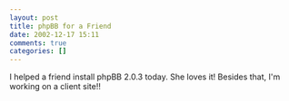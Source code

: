 ```yaml
---
layout: post
title: phpBB for a Friend
date: 2002-12-17 15:11
comments: true
categories: []
---
```

I helped a friend install phpBB 2.0.3 today. She loves it! Besides that, I'm working on a client site!!
